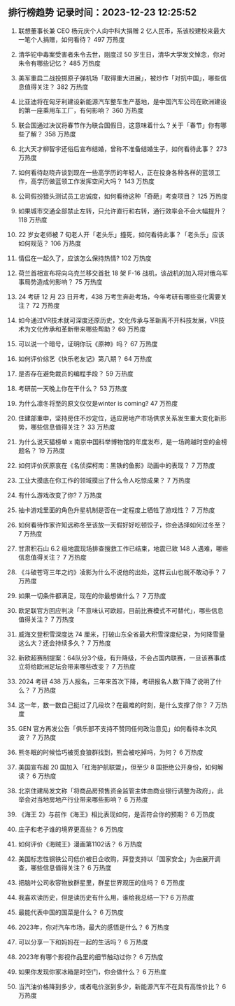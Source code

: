 
## 排行榜趋势 记录时间：2023-12-23 12:25:52
  
  1. 联想董事长兼 CEO 杨元庆个人向中科大捐赠 2 亿人民币，系该校建校来最大一笔个人捐赠，如何看待？ 497 万热度
    
  2. 清华铊中毒案受害者朱令去世，刚度过 50 岁生日，清华大学发文悼念，你对朱令有哪些记忆？ 485 万热度
    
  3. 美军重启二战投掷原子弹机场「取得重大进展」，被炒作「对抗中国」，哪些信息值得关注？ 382 万热度
    
  4. 比亚迪将在匈牙利建设新能源汽车整车生产基地，是中国汽车公司在欧洲建设的第一座乘用车工厂，有何影响？ 360 万热度
    
  5. 联合国通过决议将春节作为联合国假日，这意味着什么？关于「春节」你有哪些了解？ 358 万热度
    
  6. 北大天才柳智宇还俗后宣布结婚，曾称不准备结婚生子，如何看待此事？ 273 万热度
    
  7. 如何看待赵晓卉谈到现在一些高学历的年轻人，正在投身各种各样的蓝领工作，高学历做蓝领工作发挥空间大吗？ 143 万热度
    
  8. 公司假扮猎头测试员工忠诚度，如何看待这种「奇葩」考查项目？ 125 万热度
    
  9. 如果城市交通全部禁止左转，只允许直行和右转，通行效率会不会大幅提升？ 118 万热度
    
  10. 22 岁女老师被 7 旬老人开「老头乐」撞死，如何看待此事？「老头乐」应该如何规范？ 106 万热度
    
  11. 情侣在一起久了，应该怎么保持热情? 102 万热度
    
  12. 荷兰首相宣布将向乌克兰移交首批 18 架 F-16 战机，该战机的加入将对俄乌军事局势造成何影响？ 75 万热度
    
  13. 24 考研 12 月 23 日开考，438 万考生奔赴考场，今年考研有哪些变化需要关注？ 72 万热度
    
  14. 如今通过VR技术就可深度还原历史，文化传承与革新离不开科技发展，VR技术为文化传承和革新带来哪些帮助？ 69 万热度
    
  15. 可以说一个暗号，证明你玩《原神》吗？ 67 万热度
    
  16. 如何评价综艺《快乐老友记》第八期？ 64 万热度
    
  17. 是否存在避免裁员的编程手段？ 59 万热度
    
  18. 考研前一天晚上你在干什么？ 53 万热度
    
  19. 为什么凛冬将至的原文仅仅是winter is coming? 47 万热度
    
  20. 住建部重申，坚持房住不炒定位，适应房地产市场供求关系发生重大变化新形势，哪些信息值得关注？ 33 万热度
    
  21. 为什么说天猫榜单 x 南京中国科举博物馆的年度发布，是一场跨越时空的金榜题名？ 19 万热度
    
  22. 如何评价灰原哀在《名侦探柯南：黑铁的鱼影》动画中的表现？ 7 万热度
    
  23. 工业大摸底在你工作的领域摸出了什么令人吃惊成果？ 7 万热度
    
  24. 有什么游戏改变了你? 7 万热度
    
  25. 抽卡游戏里面的角色升星机制是否在一定程度上牺牲了游戏性？ 7 万热度
    
  26. 如何看待作家许知远称冬至该放一天假好好吃顿饺子，你会选择如何过冬至？ 7 万热度
    
  27. 甘肃积石山 6.2 级地震现场排查搜救工作已结束，地震已致 148 人遇难，哪些信息值得关注？ 7 万热度
    
  28. 《斗破苍穹三年之约》凌影为什么不说他的出处，这样云山也就不敢动手？ 7 万热度
    
  29. 如果一切条件都满足，现在的你最想做什么？ 7 万热度
    
  30. 欧足联官方回应判决「不意味认可欧超，目前比赛模式不可替代」，哪些信息值得关注？ 7 万热度
    
  31. 威海文登积雪深度达 74 厘米，打破山东全省最大积雪深度纪录，为何降雪量这么大？还会持续多久？ 7 万热度
    
  32. 新欧超赛制提案：64队分3个级，有升降级，不会占国内联赛，一旦该赛事成立将给欧洲足坛会带来哪些改变？ 7 万热度
    
  33. 2024 考研 438 万人报名，三年来首次下降，考研报名人数下降了说明了什么？ 7 万热度
    
  34. 这一年，数一数自己挺过了几段坎？在最难的时刻，是什么支撑了你？ 7 万热度
    
  35. GEN 官方再发公告「俱乐部不支持不赞同任何政治意见」如何看待本次风波？ 7 万热度
    
  36. 熊冬眠的时候恰巧被觅食狼群找到，熊会被吃掉吗，为何？ 6 万热度
    
  37. 美国宣布超 20 国加入「红海护航联盟」，但至少 8 国拒绝公开身份，如何解读？ 6 万热度
    
  38. 北京住建局发文称「将商品房预售资金监管主体由商业银行调整为政府」，此举会对当地房地产行业带来哪些影响？ 6 万热度
    
  39. 《海王 2》与前作《海王》相比表现如何，是否符合你的预期？ 6 万热度
    
  40. 庄子和老子谁的境界更高些？ 6 万热度
    
  41. 如何评价《海贼王》漫画第1102话？ 6 万热度
    
  42. 美国标志性钢铁公司低价被日企收购，拜登支持以「国家安全」为由展开调查，哪些信息值得关注？ 6 万热度
    
  43. 把脑叶公司收容物放群星里，群星世界观压的住吗？ 6 万热度
    
  44. 我喜欢读历史，但是读历史有什么用，谁给我总结一下? 6 万热度
    
  45. 最能代表中国的国菜是什么？ 6 万热度
    
  46. 2023年，你对汽车市场，最大的感悟是什么？ 6 万热度
    
  47. 可以分享一下和妈妈在一起的生活吗？ 6 万热度
    
  48. 2023年有哪个影视作品里的细节触动过你？ 6 万热度
    
  49. 如果你发现你家冰箱是时空门，你会做什么？ 6 万热度
    
  50. 当汽油价格降到多少，或者电价涨到多少，新能源汽车不在具有高性价比？ 6 万热度
    
